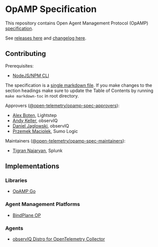 # OpAMP Specification

This repository contains Open Agent Management Protocol (OpAMP)
[specification](specification.md).

See [releases here](https://github.com/open-telemetry/opamp-spec/releases) and [changelog here](CHANGELOG.md).

## Contributing

Prerequisites:
- [NodeJS/NPM CLI](https://nodejs.org/en/download/)

The specification is a [single markdown file](specification.md). If you make changes to
the section headings make sure to update the Table of Contents by running
`make markdown-toc` in root directory.

Approvers ([@open-telemetry/opamp-spec-approvers](https://github.com/orgs/open-telemetry/teams/opamp-spec-approvers)):

- [Alex Boten](https://github.com/codeboten), Lightstep
- [Andy Keller](https://github.com/andykellr), observIQ
- [Daniel Jaglowski](https://github.com/djaglowski), observIQ
- [Przemek Maciolek](https://github.com/pmm-sumo), Sumo Logic

Maintainers ([@open-telemetry/opamp-spec-maintainers](https://github.com/orgs/open-telemetry/teams/opamp-spec-maintainers)):

- [Tigran Najaryan](https://github.com/tigrannajaryan), Splunk

## Implementations

### Libraries

- [OpAMP Go](https://github.com/open-telemetry/opamp-go)

### Agent Management Platforms

- [BindPlane OP](https://github.com/observIQ/bindplane-op)

### Agents

- [observIQ Distro for OpenTelemetry Collector](https://github.com/observIQ/observiq-otel-collector)

